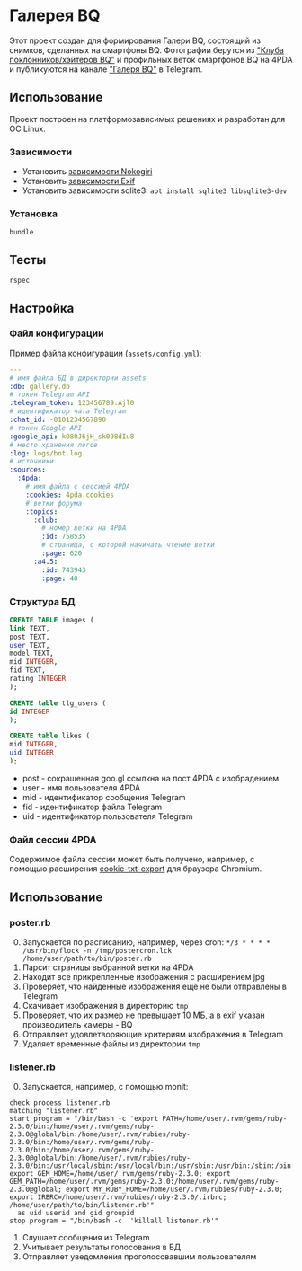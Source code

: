 # Галерея BQ

Этот проект создан для формирования Галери BQ, состоящий из снимков, сделанных на смартфоны BQ. Фотографии берутся из ["Клуба поклонников/хэйтеров BQ"](http://4pda.ru/forum/index.php?showtopic=758535) и профильных веток смартфонов BQ на 4PDA и публикуются на канале ["Галеря BQ"](https://t.me/bqgallery) в Telegram. 

## Использование

Проект построен на платформозависимых решениях и разработан для ОС Linux.

### Зависимости

* Установить [зависимости Nokogiri](http://www.nokogiri.org/tutorials/installing_nokogiri.html)
* Установить [зависимости Exif](https://github.com/tonytonyjan/exif#installation)
* Установить зависимости sqlite3: `apt install sqlite3 libsqlite3-dev`

### Установка

```
bundle
```

## Тесты

```
rspec
```

## Настройка

### Файл конфигурации

Пример файла конфигурации (`assets/config.yml`):

```yaml
---
# имя файла БД в директории assets
:db: gallery.db
# токен Telegram API
:telegram_token: 123456789:Ajl0
# идентификатор чата Telegram
:chat_id: -0101234567890
# токен Google API
:google_api: kO80J6jH_sk098dIu8
# место хранения логов
:log: logs/bot.log
# источники
:sources:
  :4pda:
    # имя файла с сессией 4PDA
    :cookies: 4pda.cookies
    # ветки форума
    :topics:
      :club:
        # номер ветки на 4PDA
        :id: 758535
        # страница, с которой начинать чтение ветки
        :page: 620
      :a4.5:
        :id: 743943
        :page: 40
```

### Структура БД

```sql
CREATE TABLE images (
link TEXT,
post TEXT,
user TEXT,
model TEXT,
mid INTEGER,
fid TEXT,
rating INTEGER
);

CREATE table tlg_users (
id INTEGER
);

CREATE table likes (
mid INTEGER,
uid INTEGER
);
```
* post - сокращенная goo.gl ссылкна на пост 4PDA с изобрадением
* user - имя пользователя 4PDA
* mid - идентификатор сообщения Telegram
* fid - идентификатор файла Telegram
* uid - идентификатор пользователя Telegram

### Файл сессии 4PDA

Содержимое файла сессии может быть получено, например, с помощью расширения [cookie-txt-export](https://code.google.com/archive/p/cookie-txt-export/) для браузера Chromium.

## Использование

### poster.rb

0. Запускается по расписанию, например, через cron: `*/3 * * * * /usr/bin/flock -n /tmp/postercron.lck /home/user/path/to/bin/poster.rb`
1. Парсит страницы выбранной ветки на 4PDA
2. Находит все прикрепленные изображения с расширением jpg
3. Проверяет, что найденные изображения ещё не были отправлены в Telegram
4. Скачивает изображения в директорию `tmp`
5. Проверяет, что их размер не превышает 10 МБ, а в exif указан производитель камеры - BQ
6. Отправляет удовлетворяющие критериям изображения в Telegram
7. Удаляет временные файлы из директории `tmp`

### listener.rb

0. Запускается, например, с помощью monit:
```
check process listener.rb
matching "listener.rb"
start program = "/bin/bash -c 'export PATH=/home/user/.rvm/gems/ruby-2.3.0/bin:/home/user/.rvm/gems/ruby-2.3.0@global/bin:/home/user/.rvm/rubies/ruby-2.3.0/bin:/home/user/.rvm/gems/ruby-2.3.0/bin:/home/user/.rvm/gems/ruby-2.3.0@global/bin:/home/user/.rvm/rubies/ruby-2.3.0/bin:/usr/local/sbin:/usr/local/bin:/usr/sbin:/usr/bin:/sbin:/bin:/usr/local/games:/usr/games:/home/user/.rvm/bin:/home/user/.rvm/bin; export GEM_HOME=/home/user/.rvm/gems/ruby-2.3.0; export GEM_PATH=/home/user/.rvm/gems/ruby-2.3.0:/home/user/.rvm/gems/ruby-2.3.0@global; export MY_RUBY_HOME=/home/user/.rvm/rubies/ruby-2.3.0; export IRBRC=/home/user/.rvm/rubies/ruby-2.3.0/.irbrc; /home/user/path/to/bin/listener.rb'" 
  as uid userid and gid groupid
stop program = "/bin/bash -c  'killall listener.rb'"
```
1. Слушает сообщения из Telegram
2. Учитывает результаты голосования в БД
3. Отправляет уведомления проголосовавшим пользователям

